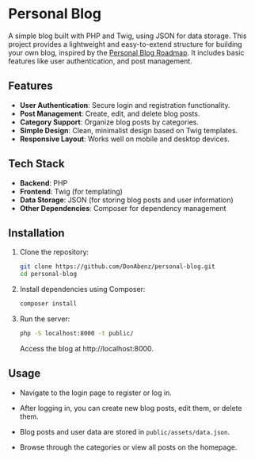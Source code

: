 # Personal Blog

A simple blog built with PHP and Twig, using JSON for data storage. This project provides a lightweight and easy-to-extend structure for building your own blog, inspired by the [Personal Blog Roadmap](https://roadmap.sh/projects/personal-blog). It includes basic features like user authentication, and post management.

## Features

-  **User Authentication**: Secure login and registration functionality.
-  **Post Management**: Create, edit, and delete blog posts.
-  **Category Support**: Organize blog posts by categories.
-  **Simple Design**: Clean, minimalist design based on Twig templates.
-  **Responsive Layout**: Works well on mobile and desktop devices.

## Tech Stack

-  **Backend**: PHP
-  **Frontend**: Twig (for templating)
-  **Data Storage**: JSON (for storing blog posts and user information)
-  **Other Dependencies**: Composer for dependency management

## Installation

1. Clone the repository:
   ```bash
   git clone https://github.com/DonAbenz/personal-blog.git
   cd personal-blog
   ```
2. Install dependencies using Composer:
   ```bash
   composer install
   ```
3. Run the server:
   ```bash
   php -S localhost:8000 -t public/
   ```
   Access the blog at http://localhost:8000.

## Usage

-  Navigate to the login page to register or log in.

-  After logging in, you can create new blog posts, edit them, or delete them.

-  Blog posts and user data are stored in `public/assets/data.json`.

-  Browse through the categories or view all posts on the homepage.